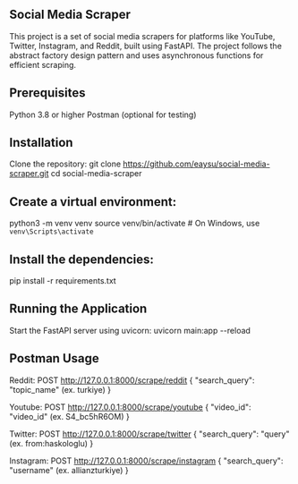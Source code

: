 ## **Social Media Scraper**
This project is a set of social media scrapers for platforms like YouTube, Twitter, Instagram, and Reddit, built using FastAPI. The project follows the abstract factory design pattern and uses asynchronous functions for efficient scraping.


## Prerequisites
Python 3.8 or higher
Postman (optional for testing)


## Installation
Clone the repository:
git clone https://github.com/eaysu/social-media-scraper.git
cd social-media-scraper

## Create a virtual environment:
python3 -m venv venv
source venv/bin/activate  # On Windows, use `venv\Scripts\activate`

## Install the dependencies:
pip install -r requirements.txt


## Running the Application
Start the FastAPI server using uvicorn:
uvicorn main:app --reload


## Postman Usage
Reddit: 
POST http://127.0.0.1:8000/scrape/reddit
{
  "search_query": "topic_name" (ex. turkiye)
}

Youtube: 
POST http://127.0.0.1:8000/scrape/youtube
{
  "video_id": "video_id" (ex. S4_bc5hR6OM)
}

Twitter: 
POST http://127.0.0.1:8000/scrape/twitter
{
  "search_query": "query" (ex. from:haskologlu)
}

Instagram: 
POST http://127.0.0.1:8000/scrape/instagram
{
  "search_query": "username" (ex. allianzturkiye)
}



